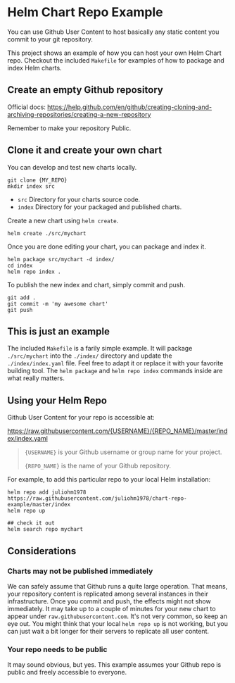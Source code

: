 # Helm Chart Repo Example

You can use Github User Content to host basically any static content you commit to your git repository.

This project shows an example of how you can host your own Helm Chart repo. Checkout the included `Makefile` for examples of how to package and index Helm charts.

## Create an empty Github repository

Official docs: <https://help.github.com/en/github/creating-cloning-and-archiving-repositories/creating-a-new-repository>

Remember to make your repository Public.

## Clone it and create your own chart

You can develop and test new charts locally.

```shell
git clone {MY_REPO}
mkdir index src
```

* `src` Directory for your charts source code.
* `index` Directory for your packaged and published charts.

Create a new chart using `helm create`.

```shell
helm create ./src/mychart
```

Once you are done editing your chart, you can package and index it.

```shell
helm package src/mychart -d index/
cd index
helm repo index .
```

To publish the new index and chart, simply commit and push.

```shell
git add .
git commit -m 'my awesome chart'
git push
```

## This is just an example

The included `Makefile` is a farily simple example. It will package `./src/mychart` into the `./index/` directory and update the `./index/index.yaml` file. Feel free to adapt it or replace it with your favorite building tool. The `helm package` and `helm repo index` commands inside are what really matters.

## Using your Helm Repo

Github User Content for your repo is accessible at:

<https://raw.githubusercontent.com/{USERNAME}/{REPO_NAME}/master/index/index.yaml>

> `{USERNAME}` is your Github username or group name for your project.
> 
> `{REPO_NAME}` is the name of your Github repository.

For example, to add this particular repo to your local Helm installation:

```shell
helm repo add juliohm1978 https://raw.githubusercontent.com/juliohm1978/chart-repo-example/master/index
helm repo up

## check it out
helm search repo mychart
```

## Considerations

### Charts may not be published immediately

We can safely assume that Github runs a quite large operation. That means, your repository content is replicated among several instances in their infrastructure. Once you commit and push, the effects might not show immediately. It may take up to a couple of minutes for your new chart to appear under `raw.githubusercontent.com`. It's not very common, so keep an eye out. You might think that your local `helm repo up` is not working, but you can just wait a bit longer for their servers to replicate all user content.

### Your repo needs to be public

It may sound obvious, but yes. This example assumes your Github repo is public and freely accessible to everyone.
